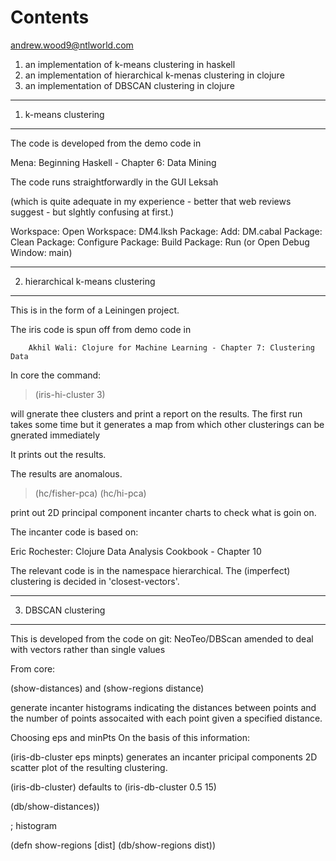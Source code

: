 # Contents

andrew.wood9@ntlworld.com

1. an implementation of k-means clustering in haskell
2. an implementation of hierarchical k-menas clustering in clojure
3. an implementation of DBSCAN clustering in clojure

---------------------
1. k-means clustering
---------------------

The code is developed from the demo code in

  Mena: Beginning Haskell - Chapter 6: Data Mining 

The code runs straightforwardly in the GUI Leksah 
  
  (which is quite adequate in my experience 
    - better that web reviews suggest -
    but slghtly confusing at first.)

   Workspace: Open Workspace: DM4.lksh
   Package:   Add: DM.cabal
   Package:   Clean
   Package:   Configure
   Package:   Build
   Package:   Run  (or Open Debug Window: main)

   

----------------------------------
2. hierarchical k-means clustering
----------------------------------

This is in the form of a Leiningen project.

The iris code is spun off from demo code in 

		Akhil Wali: Clojure for Machine Learning - Chapter 7: Clustering Data

In core the command:   

> (iris-hi-cluster 3) 

will gnerate thee clusters and print a report on the results.
The first run takes some time but it generates a map 
  from which other clusterings can be gnerated immediately

It prints out the results.

The results are anomalous.

> (hc/fisher-pca) 
> (hc/hi-pca)

print out 2D principal component incanter charts to check what is goin on.

The incanter code is based on:

   Eric Rochester: Clojure Data Analysis Cookbook - Chapter 10

The relevant code is in the namespace hierarchical.
The (imperfect) clustering is decided in 'closest-vectors'.
 
--------------------
3. DBSCAN clustering
--------------------

This is developed from the code on git: NeoTeo/DBScan
 amended to deal with vectors rather than single values 

From core:

(show-distances) and
(show-regions distance)

generate incanter histograms indicating the distances between points and the
number of points assocaited with each point given a specified distance.

Choosing eps and minPts On the basis of this information:

(iris-db-cluster eps minpts) generates an incanter pricipal components 2D scatter plot of 
  the resulting clustering.

(iris-db-cluster) defaults to (iris-db-cluster 0.5 15) 
 

  (db/show-distances))

; histogram

(defn show-regions [dist]
  (db/show-regions dist))



